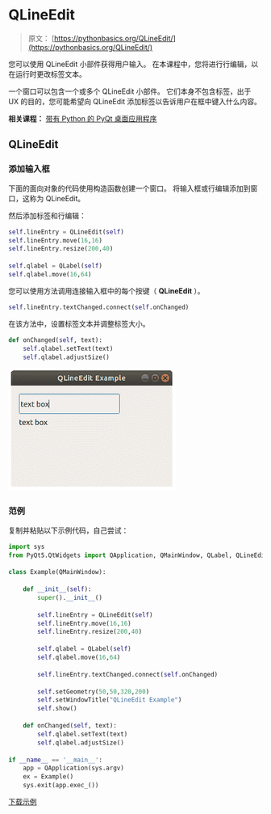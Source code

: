 # QLineEdit

> 原文： [https://pythonbasics.org/QLineEdit/](https://pythonbasics.org/QLineEdit/)

您可以使用 QLineEdit 小部件获得用户输入。 在本课程中，您将进行行编辑，以在运行时更改标签文本。

一个窗口可以包含一个或多个 QLineEdit 小部件。 它们本身不包含标签，出于 UX 的目的，您可能希望向 QLineEdit 添加标签以告诉用户在框中键入什么内容。

**相关课程：**
[带有 Python 的 PyQt 桌面应用程序](https://gum.co/pysqtsamples)

## QLineEdit

### 添加输入框

下面的面向对象的代码使用构造函数创建一个窗口。 将输入框或行编辑添加到窗口，这称为 QLineEdit。

然后添加标签和行编辑：

```py
self.lineEntry = QLineEdit(self)
self.lineEntry.move(16,16)
self.lineEntry.resize(200,40)

self.qlabel = QLabel(self)
self.qlabel.move(16,64)

```

您可以使用方法调用连接输入框中的每个按键（ **QLineEdit** ）。

```py
self.lineEntry.textChanged.connect(self.onChanged)

```

在该方法中，设置标签文本并调整标签大小。

```py
def onChanged(self, text):
    self.qlabel.setText(text)
    self.qlabel.adjustSize()

```

![pyqt text input qlineedit](img/afce6850a2a06a40147e8718e12263cb.jpg)

### 范例

复制并粘贴以下示例代码，自己尝试：

```py
import sys
from PyQt5.QtWidgets import QApplication, QMainWindow, QLabel, QLineEdit, QPushButton

class Example(QMainWindow):

    def __init__(self):
        super().__init__()

        self.lineEntry = QLineEdit(self)
        self.lineEntry.move(16,16)
        self.lineEntry.resize(200,40)

        self.qlabel = QLabel(self)
        self.qlabel.move(16,64)

        self.lineEntry.textChanged.connect(self.onChanged)

        self.setGeometry(50,50,320,200)
        self.setWindowTitle("QLineEdit Example")
        self.show()

    def onChanged(self, text):
        self.qlabel.setText(text)
        self.qlabel.adjustSize()

if __name__ == '__main__':
    app = QApplication(sys.argv)
    ex = Example()
    sys.exit(app.exec_())

```

[下载示例](https://gum.co/pysqtsamples)